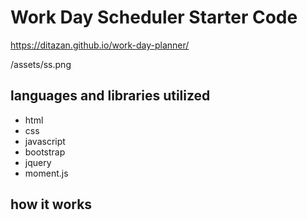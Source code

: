 # Work Day Scheduler Starter Code
https://ditazan.github.io/work-day-planner/

/assets/ss.png

## languages and libraries utilized
- html
- css
- javascript
- bootstrap
- jquery
- moment.js

## how it works

